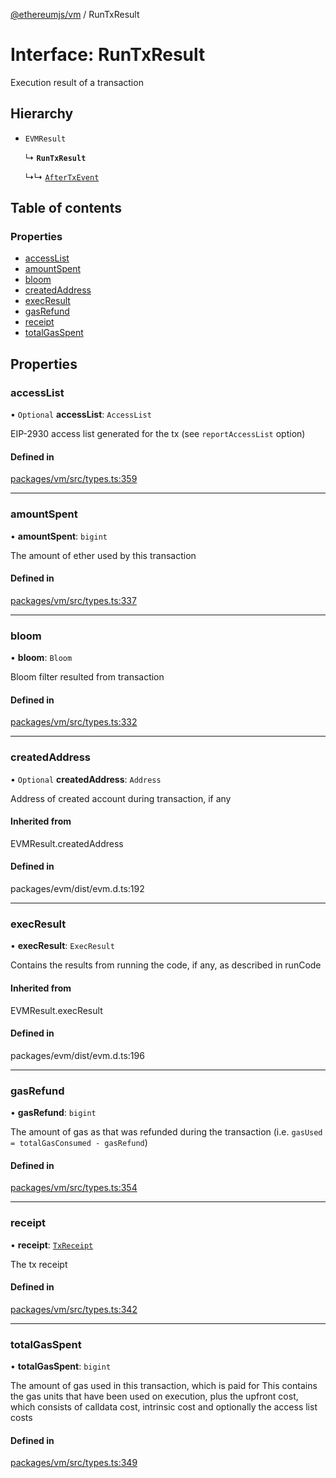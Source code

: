[@ethereumjs/vm](../README.md) / RunTxResult

# Interface: RunTxResult

Execution result of a transaction

## Hierarchy

- `EVMResult`

  ↳ **`RunTxResult`**

  ↳↳ [`AfterTxEvent`](AfterTxEvent.md)

## Table of contents

### Properties

- [accessList](RunTxResult.md#accesslist)
- [amountSpent](RunTxResult.md#amountspent)
- [bloom](RunTxResult.md#bloom)
- [createdAddress](RunTxResult.md#createdaddress)
- [execResult](RunTxResult.md#execresult)
- [gasRefund](RunTxResult.md#gasrefund)
- [receipt](RunTxResult.md#receipt)
- [totalGasSpent](RunTxResult.md#totalgasspent)

## Properties

### accessList

• `Optional` **accessList**: `AccessList`

EIP-2930 access list generated for the tx (see `reportAccessList` option)

#### Defined in

[packages/vm/src/types.ts:359](https://github.com/ethereumjs/ethereumjs-monorepo/blob/master/packages/vm/src/types.ts#L359)

___

### amountSpent

• **amountSpent**: `bigint`

The amount of ether used by this transaction

#### Defined in

[packages/vm/src/types.ts:337](https://github.com/ethereumjs/ethereumjs-monorepo/blob/master/packages/vm/src/types.ts#L337)

___

### bloom

• **bloom**: `Bloom`

Bloom filter resulted from transaction

#### Defined in

[packages/vm/src/types.ts:332](https://github.com/ethereumjs/ethereumjs-monorepo/blob/master/packages/vm/src/types.ts#L332)

___

### createdAddress

• `Optional` **createdAddress**: `Address`

Address of created account during transaction, if any

#### Inherited from

EVMResult.createdAddress

#### Defined in

packages/evm/dist/evm.d.ts:192

___

### execResult

• **execResult**: `ExecResult`

Contains the results from running the code, if any, as described in runCode

#### Inherited from

EVMResult.execResult

#### Defined in

packages/evm/dist/evm.d.ts:196

___

### gasRefund

• **gasRefund**: `bigint`

The amount of gas as that was refunded during the transaction (i.e. `gasUsed = totalGasConsumed - gasRefund`)

#### Defined in

[packages/vm/src/types.ts:354](https://github.com/ethereumjs/ethereumjs-monorepo/blob/master/packages/vm/src/types.ts#L354)

___

### receipt

• **receipt**: [`TxReceipt`](../README.md#txreceipt)

The tx receipt

#### Defined in

[packages/vm/src/types.ts:342](https://github.com/ethereumjs/ethereumjs-monorepo/blob/master/packages/vm/src/types.ts#L342)

___

### totalGasSpent

• **totalGasSpent**: `bigint`

The amount of gas used in this transaction, which is paid for
This contains the gas units that have been used on execution, plus the upfront cost,
which consists of calldata cost, intrinsic cost and optionally the access list costs

#### Defined in

[packages/vm/src/types.ts:349](https://github.com/ethereumjs/ethereumjs-monorepo/blob/master/packages/vm/src/types.ts#L349)
